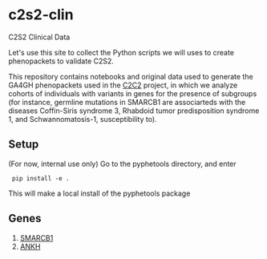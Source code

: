 # c2s2-clin
C2S2 Clinical Data

Let's use this site to collect the Python scripts we will uses to create phenopackets to validate C2S2.

This repository contains notebooks and original data used to generate the GA4GH phenopackets used in the [C2C2](https://github.com/monarch-initiative/C2S2) project, in which we analyze cohorts of individuals with variants in genes for the presence of subgroups (for instance, germline mutations in SMARCB1 are associarteds with the diseases Coffin-Siris syndrome 3, Rhabdoid tumor predisposition syndrome 1, and Schwannomatosis-1, susceptibility to).

## Setup
(For now, internal use only)
Go to the pyphetools directory, and enter
```
 pip install -e .
 ```
 This will make a local install of the pyphetools package

## Genes

1. [SMARCB1](notebooks/SMARCB1/)
2. [ANKH](notebooks/ANKH/)